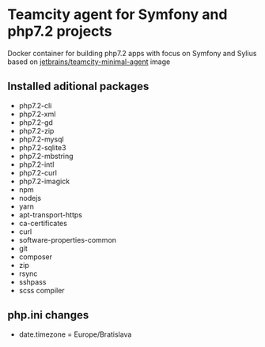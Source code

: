 # Teamcity agent for Symfony and php7.2 projects

Docker container for building php7.2 apps with focus on Symfony and Sylius based on [jetbrains/teamcity-minimal-agent](https://hub.docker.com/r/jetbrains/teamcity-minimal-agent/) image

## Installed aditional packages

 - php7.2-cli
 - php7.2-xml
 - php7.2-gd
 - php7.2-zip
 - php7.2-mysql
 - php7.2-sqlite3
 - php7.2-mbstring
 - php7.2-intl
 - php7.2-curl
 - php7.2-imagick
 - npm
 - nodejs
 - yarn
 - apt-transport-https
 - ca-certificates
 - curl
 - software-properties-common
 - git
 - composer
 - zip
 - rsync
 - sshpass
 - scss compiler

## php.ini changes
 - date.timezone = Europe/Bratislava

